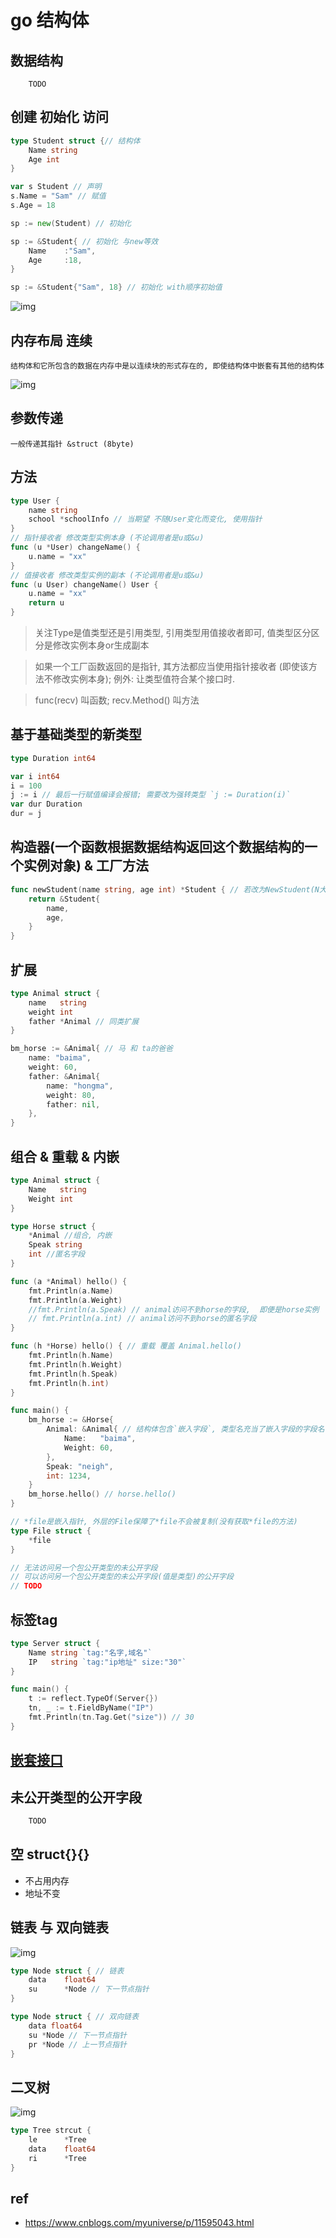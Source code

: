 # go 结构体

## 数据结构

        TODO

## 创建 初始化 访问

```go
type Student struct {// 结构体
    Name string
    Age int
}

var s Student // 声明
s.Name = "Sam" // 赋值
s.Age = 18

sp := new(Student) // 初始化

sp := &Student{ // 初始化 与new等效
    Name    :"Sam",
    Age     :18,
}

sp := &Student{"Sam", 18} // 初始化 with顺序初始值
```

![img](res/go-struct-assign.jpg)

## 内存布局 连续

    结构体和它所包含的数据在内存中是以连续块的形式存在的, 即使结构体中嵌套有其他的结构体

![img](res/go-struct-mem.jpg)

## 参数传递

    一般传递其指针 &struct (8byte)

## 方法

```go
type User {
    name string
    school *schoolInfo // 当期望 不随User变化而变化, 使用指针
}
// 指针接收者 修改类型实例本身 (不论调用者是u或&u)
func (u *User) changeName() {
    u.name = "xx"
}
// 值接收者 修改类型实例的副本 (不论调用者是u或&u)
func (u User) changeName() User {
    u.name = "xx"
    return u
}
```

> 关注Type是值类型还是引用类型, 引用类型用值接收者即可, 值类型区分区分是修改实例本身or生成副本

> 如果一个工厂函数返回的是指针, 其方法都应当使用指针接收者 (即使该方法不修改实例本身); 例外: 让类型值符合某个接口时.

> func(recv) 叫函数; recv.Method() 叫方法

## 基于基础类型的新类型

```go
type Duration int64

var i int64
i = 100
j := i // 最后一行赋值编译会报错; 需要改为强转类型 `j := Duration(i)`
var dur Duration
dur = j
```

## 构造器(一个函数根据数据结构返回这个数据结构的一个实例对象) & 工厂方法

```go
func newStudent(name string, age int) *Student { // 若改为NewStudent(N大写)可以认为是工厂方法
    return &Student{
        name,
        age,
    }
}
```

## 扩展

```go
type Animal struct {
    name   string
    weight int
    father *Animal // 同类扩展
}

bm_horse := &Animal{ // 马 和 ta的爸爸
    name: "baima",
    weight: 60,
    father: &Animal{
        name: "hongma",
        weight: 80,
        father: nil,
    },
}
```

## 组合 & 重载 & 内嵌

```go
type Animal struct {
    Name   string
    Weight int
}

type Horse struct {
    *Animal //组合, 内嵌
    Speak string
    int //匿名字段
}

func (a *Animal) hello() {
    fmt.Println(a.Name)
    fmt.Println(a.Weight)
    //fmt.Println(a.Speak) // animal访问不到horse的字段,  即便是horse实例
    // fmt.Println(a.int) // animal访问不到horse的匿名字段
}

func (h *Horse) hello() { // 重载 覆盖 Animal.hello()
    fmt.Println(h.Name)
    fmt.Println(h.Weight)
    fmt.Println(h.Speak)
    fmt.Println(h.int)
}

func main() {
    bm_horse := &Horse{
        Animal: &Animal{ // 结构体包含`嵌入字段`, 类型名充当了嵌入字段的字段名
            Name:   "baima",
            Weight: 60,
        },
        Speak: "neigh",
        int: 1234,
    }
    bm_horse.hello() // horse.hello()
}
```

```go
// *file是嵌入指针, 外层的File保障了*file不会被复制(没有获取*file的方法)
type File struct {
    *file
}
```

```go
// 无法访问另一个包公开类型的未公开字段
// 可以访问另一个包公开类型的未公开字段(值是类型)的公开字段
// TODO
```

## 标签tag

```go
type Server struct {
    Name string `tag:"名字,域名"`
    IP   string `tag:"ip地址" size:"30"`
}

func main() {
    t := reflect.TypeOf(Server{})
    tn, _ := t.FieldByName("IP")
    fmt.Println(tn.Tag.Get("size")) // 30
}
```

## [嵌套接口](go-interface.md#嵌入结构体)

## 未公开类型的公开字段

```go
    TODO
```

## 空 struct{}{}

- 不占用内存
- 地址不变


## 链表 与 双向链表

![img](res/go-struct-list.jpg)

```go
type Node struct { // 链表
    data    float64
    su      *Node // 下一节点指针
}

type Node struct { // 双向链表
    data float64
    su *Node // 下一节点指针
    pr *Node // 上一节点指针
}
```

## 二叉树

![img](res/go-struct-btree.jpg)

```go
type Tree strcut {
    le      *Tree
    data    float64
    ri      *Tree
}
```

## ref

- <https://www.cnblogs.com/myuniverse/p/11595043.html>
